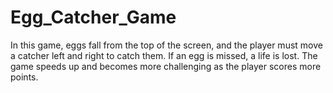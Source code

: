 # Egg_Catcher_Game
In this game, eggs fall from the top of the screen, and the player must move a catcher left and right to catch them. If an egg is missed, a life is lost. The game speeds up and becomes more challenging as the player scores more points.
